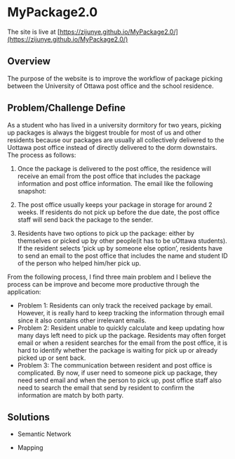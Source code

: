 # MyPackage2.0
The site is live at [https://zijunye.github.io/MyPackage2.0/](https://zijunye.github.io/MyPackage2.0/)
## Overview 
The purpose of the website is to improve the workflow of package picking between the University of Ottawa post office and the school residence. 

## Problem/Challenge Define
As a student who has lived in a university dormitory for two years, picking up packages is always the biggest trouble for most of us and other residents because our packages are usually all collectively delivered to the Uottawa post office instead of directly delivered to the dorm downstairs. 
The process as follows: 
1. Once the package is delivered to the post office, the residence will receive an email from the post office that includes the package information and post office information. The email like the following snapshot:
   
3. The post office usually keeps your package in storage for around 2 weeks. If residents do not pick up before the due date, the post office staff will send back the package to the sender.
4. Residents have two options to pick up the package: either by themselves or picked up by other people(it has to be uOttawa students). If the resident selects ‘pick up by someone else option’, residents have to send an email to the post office that includes the name and student ID of the person who helped him/her pick up. 


From the following process, I find three main problem and I believe the process can be improve and become more productive through the application: 
- Problem 1: Residents can only track the received package by email. However, it is really hard to keep tracking the information through email since it also contains other irrelevant emails. 
- Problem 2: Resident unable to quickly calculate and keep updating how many days left need to pick up the package. Residents may often forget email or when a resident searches for the email from the post office, it is hard to identify whether the package is waiting for pick up or already picked up or sent back. 
- Problem 3: The communication between resident and post office is complicated. By now, if user need to someone pick up package, they need send email and when the person to pick up, post office staff also need to search the email that send by resident to confirm the information are match by both party.

## Solutions 
- Semantic Network
  
- Mapping
  
